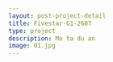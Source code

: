```yaml
---
layout: post-project-detail
title: Fivestar-G1-2607
type: project
description: Mo ta du an
image: 01.jpg 
---
```

